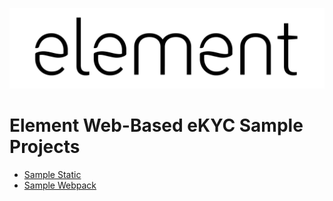 ![element](images/element.png "element")

# Element Web-Based eKYC Sample Projects
- [Sample Static](sample_static)
- [Sample Webpack](sample_webpack)
